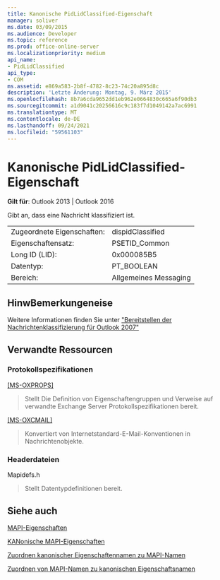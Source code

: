 ```yaml
---
title: Kanonische PidLidClassified-Eigenschaft
manager: soliver
ms.date: 03/09/2015
ms.audience: Developer
ms.topic: reference
ms.prod: office-online-server
ms.localizationpriority: medium
api_name:
- PidLidClassified
api_type:
- COM
ms.assetid: e869a583-2b8f-4782-8c23-74c20a895d8c
description: 'Letzte Änderung: Montag, 9. März 2015'
ms.openlocfilehash: 8b7a6cda9652dd1eb962e0664830c665a6f90db3
ms.sourcegitcommit: a1d9041c20256616c9c183f7d1049142a7ac6991
ms.translationtype: MT
ms.contentlocale: de-DE
ms.lasthandoff: 09/24/2021
ms.locfileid: "59561103"
---
```

# <a name="pidlidclassified-canonical-property"></a>Kanonische PidLidClassified-Eigenschaft

  
  
**Gilt für**: Outlook 2013 | Outlook 2016 
  
Gibt an, dass eine Nachricht klassifiziert ist.
  
|||
|:-----|:-----|
|Zugeordnete Eigenschaften:  <br/> |dispidClassified  <br/> |
|Eigenschaftensatz:  <br/> |PSETID_Common  <br/> |
|Long ID (LID):  <br/> |0x000085B5  <br/> |
|Datentyp:  <br/> |PT_BOOLEAN  <br/> |
|Bereich:  <br/> |Allgemeines Messaging  <br/> |
   
## <a name="remarks"></a>HinwBemerkungeneise

Weitere Informationen finden Sie unter ["Bereitstellen der Nachrichtenklassifizierung für Outlook 2007"](https://msdn.microsoft.com/library/5a220424-edd5-4a21-b7fd-8106c23c3b39.aspx)
  
## <a name="related-resources"></a>Verwandte Ressourcen

### <a name="protocol-specifications"></a>Protokollspezifikationen

[[MS-OXPROPS]](https://msdn.microsoft.com/library/f6ab1613-aefe-447d-a49c-18217230b148%28Office.15%29.aspx)
  
> Stellt Die Definition von Eigenschaftengruppen und Verweise auf verwandte Exchange Server Protokollspezifikationen bereit.
    
[[MS-OXCMAIL]](https://msdn.microsoft.com/library/b60d48db-183f-4bf5-a908-f584e62cb2d4%28Office.15%29.aspx)
  
> Konvertiert von Internetstandard-E-Mail-Konventionen in Nachrichtenobjekte.
    
### <a name="header-files"></a>Headerdateien

Mapidefs.h
  
> Stellt Datentypdefinitionen bereit.
    
## <a name="see-also"></a>Siehe auch



[MAPI-Eigenschaften](mapi-properties.md)
  
[KANonische MAPI-Eigenschaften](mapi-canonical-properties.md)
  
[Zuordnen kanonischer Eigenschaftennamen zu MAPI-Namen](mapping-canonical-property-names-to-mapi-names.md)
  
[Zuordnen von MAPI-Namen zu kanonischen Eigenschaftsnamen](mapping-mapi-names-to-canonical-property-names.md)

